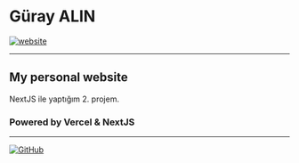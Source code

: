# Güray ALIN

[![website](https://img.shields.io/website?url=https%3A%2F%2Fgrienz.dev?label=grienz.dev&logo=vercel&logoColor=default)](https://grienz.dev)

---

## My personal website

NextJS ile yaptığım 2. projem.

### Powered by **Vercel** & **NextJS**

---

[![GitHub](https://img.shields.io/github/license/gurayalinn/portfolio)](https://github.com/gurayalinn/portfolio/blob/master/LICENSE)
